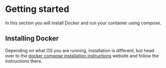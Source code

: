 # Getting started

In this section you will install Docker and run your container using compose.

## Installing Docker

Depending on what OS you are running, installation is different, but head over to the [docker compose installation instructions](https://docs.docker.com/compose/install/) website and follow the instructions there.
